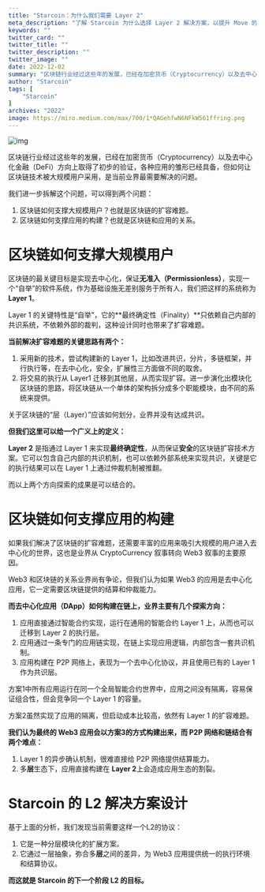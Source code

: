 ```yaml
---
title: "Starcoin：为什么我们需要 Layer 2"
meta_description: "了解 Starcoin 为什么选择 Layer 2 解决方案，以提升 Move 的可扩展性和性能。"
keywords: ""
twitter_card: ""
twitter_title: ""
twitter_description: ""
twitter_image: ""
date: 2022-12-02
summary: "区块链行业经过这些年的发展，已经在加密货币（Cryptocurrency）以及去中心化金融（DeFi）方向上取得了初步的验证，各种应用的雏形已经具备，但如何让区块链技术被大规模用户采用，..."
author: "Starcoin"
tags: [
    "Starcoin"
]
archives: "2022"
image: https://miro.medium.com/max/700/1*QAGehfwN6NFkW561ffring.png
---
```


![img](https://miro.medium.com/max/700/1*QAGehfwN6NFkW561ffring.png)

区块链行业经过这些年的发展，已经在加密货币（Cryptocurrency）以及去中心化金融（DeFi）方向上取得了初步的验证，各种应用的雏形已经具备，但如何让区块链技术被大规模用户采用，是当前业界最需要解决的问题。

我们进一步拆解这个问题，可以得到两个问题：

1. 区块链如何支撑大规模用户？也就是区块链的扩容难题。
2. 区块链如何支撑应用的构建？也就是区块链和应用的关系。

# 区块链如何支撑大规模用户

区块链的最关键目标是实现去中心化，保证**无准入（Permissionless）**，实现一个“自举”的软件系统，作为基础设施无差别服务于所有人，我们把这样的系统称为 **Layer 1**。

Layer 1 的关键特性是“自举”，它的**最终确定性（Finality）**只依赖自己内部的共识系统，不依赖外部的裁判，这种设计同时也带来了扩容难题。

**当前解决扩容难题的关键思路有两个：**

1. 采用新的技术，尝试构建新的 Layer 1，比如改进共识，分片，多链框架，并行执行等，在去中心化，安全，扩展性三方面做不同的取舍。
2. 将交易的执行从 Layer1 迁移到其他层，从而实现扩容。进一步演化出模块化区块链的思路，将区块链从一个单体的架构拆分成多个职能模块，由不同的系统来提供。

关于区块链的“层（Layer）”应该如何划分，业界并没有达成共识。

**但我们这里可以给一个广义上的定义：**

**Layer 2** 是指通过 Layer 1 来实现**最终确定性**，从而保证**安全**的区块链扩容技术方案。它可以包含自己内部的共识机制，也可以依赖外部系统来实现共识，关键是它的执行结果可以在 Layer 1 上通过仲裁机制被推翻。

而以上两个方向探索的成果是可以结合的。

# 区块链如何支撑应用的构建

如果我们解决了区块链的扩容难题，还需要丰富的应用来吸引大规模的用户进入去中心化的世界，这也是业界从 CryptoCurrency 叙事转向 Web3 叙事的主要原因。

Web3 和区块链的关系业界尚有争论，但我们认为如果 Web3 的应用是去中心化应用，它一定需要区块链提供的结算和仲裁能力。

**而去中心化应用（DApp）如何构建在链上，业界主要有几个探索方向：**

1. 应用直接通过智能合约实现，运行在通用的智能合约 Layer 1 上，从而也可以迁移到 Layer 2 的执行层。
2. 应用通过一条专门的应用链实现，在链上实现应用逻辑，内部包含一套共识机制。
3. 应用构建在 P2P 网络上，表现为一个去中心化协议，并且使用已有的 Layer 1 作为共识层。

方案1中所有应用运行在同一个全局智能合约世界中，应用之间没有隔离，容易保证组合性，但会竞争同一个 Layer 1 的容量。

方案2虽然实现了应用的隔离，但启动成本比较高，依然有 Layer 1 的扩容难题。

**我们认为最终的 Web3 应用会以方案3的方式构建出来，而 P2P 网络和链结合有两个难点：**

1. Layer 1 的异步确认机制，很难直接给 P2P 网络提供结算能力。
2. 多**层**生态下，应用直接构建在 **Layer 2**上会造成应用生态的割裂。

# Starcoin 的 L2 解决方案设计

基于上面的分析，我们发现当前需要这样一个L2的协议：

1. 它是一种分层模块化的扩展方案。
2. 它通过一层抽象，弥合多**层**之间的差异，为 Web3 应用提供统一的执行环境和结算协议。

**而这就是 Starcoin 的下一个阶段 L2 的目标。**